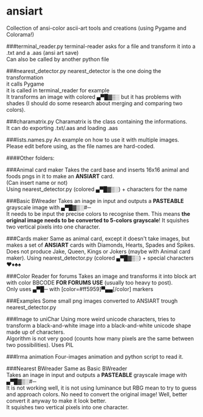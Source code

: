 # ansiart
Collection of ansi-color ascii-art tools and creations
(using Pygame and Colorama!)

###terminal_reader.py
terminal-reader asks for a file and transform it into
a .txt and a .aas (ansi art save)  
Can also be called by another python file

###nearest_detector.py
nearest_detector is the one doing the transformation  
it calls Pygame  
it is called in terminal_reader for example  
It transforms an image with colored ▄▀█▓▒░ but it has problems with shades (I should do some research about merging and comparing two colors).  

###charamatrix.py
Charamatrix is the class containing the informations.  
It can do exporting .txt/.aas and loading .aas

###lists.names.py
An example on how to use it with multiple images.  
Please edit before using, as the file names are hard-coded.  

####Other folders:

###Animal card maker
Takes the card base and inserts 16x16 animal and foods pngs in it to make an **ANSIART** card.  
(Can insert name or not)  
Using nearest_detector.py  (colored ▄▀█▓▒░) + characters for the name

###Basic BWreader
Takes an inage in input and outputs a **PASTEABLE** grayscale image with ▄▀█▓▒░#─  
It needs to be input the precise colors to recognise them. This means **the original image needs to be converted to 5-colors grayscale**!
It squishes two vertical pixels into one character.  

###Cards maker
Same as animal card, except it doesn't take images, but makes a set of **ANSIART** cards with Diamonds, Hearts, Spades and Spikes.  
Does not produce Jake, Queen, Kings or Jokers (maybe with Animal card maker).
Using nearest_detector.py  (colored ▄▀█▓▒░) + special characters ♥♦♣♠

###Color Reader for forums
Takes an image and transforms it into block art with color BBCODE **FOR FORUMS USE** (usually too heavy to post).  
Only uses ▄▀█─ with [color=#ff5959]▀▄▄[/color] markers

###Examples
Some small png images converted to ANSIART trough nearest_detector.py 

###Image to uniChar
Using more weird unicode characters, tries to transform a black-and-white image into a black-and-white unicode shape made up of characters.  
Algorithm is not very good (counts how many pixels are the same between two possibilities).
Uses PIL  

###Irma animation
Four-images animation and python script to read it.

###Nearest BWreader
Same as Basic BWreader  
Takes an inage in input and outputs a **PASTEABLE** grayscale image with ▄▀█▓▒░#─  
It is not working well, it is not using luminance but RBG mean to try to guess and approach colors. No need to convert the original image! Well, better convert it anyway to make it look better.  
It squishes two vertical pixels into one character.  
